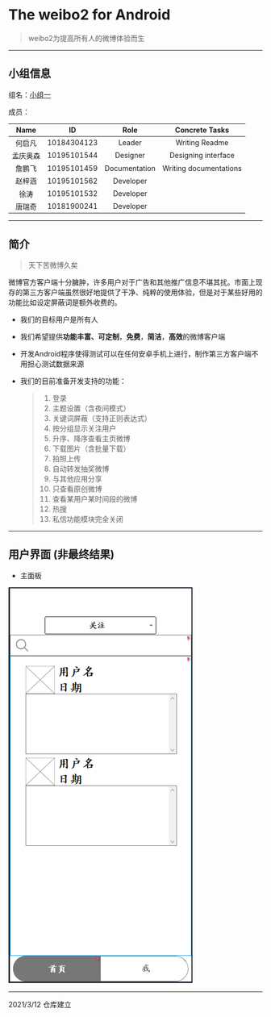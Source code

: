 # The weibo2 for Android

> weibo2为提高所有人的微博体验而生

---
## 小组信息

组名：<u>小组一</u>

成员：

| Name | ID   | Role | Concrete Tasks |
| :--: | :--: | :--: | :------------: |
|   何启凡   |   10184304123   |   Leader   |        Writing Readme       |
| 孟庆奥森 | 10195101544 | Designer | Designing interface |
| 詹鹏飞 | 10195101459 | Documentation | Writing documentations |
| 赵梓涵 | 10195101562 | Developer |  |
| 徐涛 | 10195101532 | Developer |  |
| 唐瑞奇 | 10181900241 | Developer |  |

---
## 简介

> 天下苦微博久矣

微博官方客户端十分臃肿，许多用户对于广告和其他推广信息不堪其扰。市面上现存的第三方客户端虽然很好地提供了干净、纯粹的使用体验，但是对于某些好用的功能比如设定屏蔽词是额外收费的。

- 我们的目标用户是所有人

- 我们希望提供**功能丰富、可定制**，**免费**，**简洁**，**高效**的微博客户端

- 开发Android程序使得测试可以在任何安卓手机上进行，制作第三方客户端不用担心测试数据来源

- 我们的目前准备开发支持的功能：

  > 1. 登录
  > 2. 主题设置（含夜间模式）
  > 3. 关键词屏蔽（支持正则表达式）
  > 4. 按分组显示关注用户
  > 5. 升序、降序查看主页微博
  > 6. 下载图片（含批量下载）
  > 7. 拍照上传
  > 8. 自动转发抽奖微博
  > 9. 与其他应用分享
  > 10. 只查看原创微博
  > 11. 查看某用户某时间段的微博
  > 12. 热搜
  > 13. 私信功能模块完全关闭

---
## 用户界面 (非最终结果)

- 主面板 

![主面板](./docs/UI_illustration/main_activity.png "主面板")


---

2021/3/12 仓库建立
